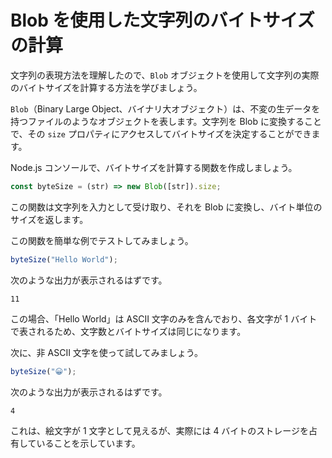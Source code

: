 # Blob を使用した文字列のバイトサイズの計算

文字列の表現方法を理解したので、`Blob` オブジェクトを使用して文字列の実際のバイトサイズを計算する方法を学びましょう。

`Blob`（Binary Large Object、バイナリ大オブジェクト）は、不変の生データを持つファイルのようなオブジェクトを表します。文字列を Blob に変換することで、その `size` プロパティにアクセスしてバイトサイズを決定することができます。

Node.js コンソールで、バイトサイズを計算する関数を作成しましょう。

```javascript
const byteSize = (str) => new Blob([str]).size;
```

この関数は文字列を入力として受け取り、それを Blob に変換し、バイト単位のサイズを返します。

この関数を簡単な例でテストしてみましょう。

```javascript
byteSize("Hello World");
```

次のような出力が表示されるはずです。

```
11
```

この場合、「Hello World」は ASCII 文字のみを含んでおり、各文字が 1 バイトで表されるため、文字数とバイトサイズは同じになります。

次に、非 ASCII 文字を使って試してみましょう。

```javascript
byteSize("😀");
```

次のような出力が表示されるはずです。

```
4
```

これは、絵文字が 1 文字として見えるが、実際には 4 バイトのストレージを占有していることを示しています。
